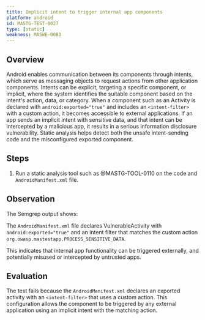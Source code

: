 ```yaml
---
title: Implicit intent to trigger internal app components
platform: android
id: MASTG-TEST-0027
type: [static]
weakness: MASWE-0083
---
```


## Overview

Android enables communication between its components through intents, which serve as messaging objects to request actions from other application components. Intents can be explicit, targeting a specific component, or implicit, where the system identifies the suitable component based on the intent's action, data, or category. When a component such as an Activity is declared with `android:exported="true"` and includes an `<intent-filter>` with a custom action, it becomes accessible to external applications. If an app sends an implicit intent with sensitive data, and that intent can be intercepted by a malicious app, it results in a serious information disclosure vulnerability. Static analysis helps detect both the unsafe intent-sending code and the misconfigured exported component.

## Steps

1. Run a static analysis tool such as @MASTG-TOOL-0110 on the code and `AndroidManifest.xml` file.

## Observation

The Semgrep output shows:

The `AndroidManifest.xml` file declares VulnerableActivity with `android:exported="true"` and an intent filter that matches the custom action `org.owasp.mastestapp.PROCESS_SENSITIVE_DATA`.

This indicates that internal app functionality can be triggered externally, and potentially misused or intercepted by untrusted apps.

## Evaluation

The test fails because the `AndroidManifest.xml` declares an exported activity with an `<intent-filter>` that uses a custom action. This configuration allows the component to be triggered by any external application using an implicit intent with the matching action.
